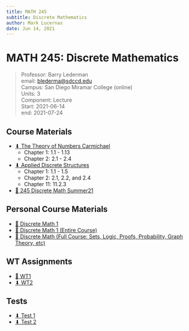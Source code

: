 ```yaml
---
title: MATH 245
subtitle: Discrete Mathematics
author: Mark Lucernas
date: Jun 14, 2021
---
```



# MATH 245: Discrete Mathematics
> Professor: Barry Lederman<br>
> email: blederma@sdccd.edu<br>
> Campus: San Diego Miramar College (online)<br>
> Units: 3<br>
> Component: Lecture<br>
> Start: 2021-06-14<br>
> end: 2021-07-24<br>

## Course Materials

- [⬇ The Theory of Numbers Carmichael](file:../../../files/summer-2021/MATH-245/the_theory_of_numbers_carmichael.pdf)
  - Chapter 1: 1.1 - 1.13
  - Chapter 2: 2.1 - 2.4
- [⬇ Applied Discrete Structures](file:../../../files/summer-2021/MATH-245/applied_discrete_structures.pdf)
  - Chapter 1: 1.1 - 1.5
  - Chapter 2: 2.1, 2.2, and 2.4
  - Chapter 11: 11.2.3
- [💽 245 Discrete Math Summer21](https://www.youtube.com/playlist?list=PLlAdWXOWvotphezE9T5Njqd3li6MPrS5h)

## Personal Course Materials

- [💽 Discrete Math 1](https://www.youtube.com/playlist?list=PLDDGPdw7e6Ag1EIznZ-m-qXu4XX3A0cIz)
- [💽 Discrete Math 1 (Entire Course)](https://www.youtube.com/playlist?list=PLl-gb0E4MII28GykmtuBXNUNoej-vY5Rz)
- [💽 Discrete Math (Full Course: Sets, Logic, Proofs, Probability, Graph Theory, etc)](https://www.youtube.com/playlist?list=PLHXZ9OQGMqxersk8fUxiUMSIx0DBqsKZS)

## WT Assignments

- [📄 WT1](https://github.com/marklcrns/sieve-of-eratosthenes)
- [⬇ WT2](file:../../../files/summer-2021/MATH-245/wt/wt_2.pdf)

## Tests

- [⬇ Test 1](file:../../../files/summer-2021/MATH-245/test/test_1.pdf)
- [⬇ Test 2](file:../../../files/summer-2021/MATH-245/test/test_2.pdf)

